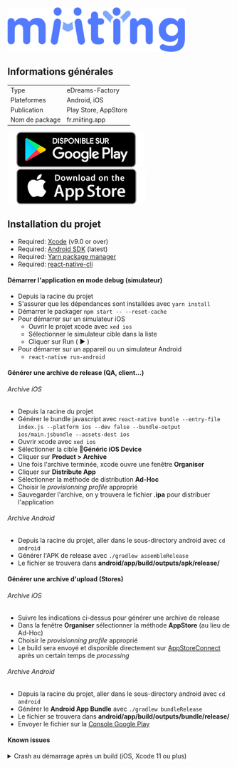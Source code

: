 <img style="max-height: 100px" alt='Miiting' src='./.README.assets/logo.png'/>

## Informations générales

|  |  |
|----------------|----------------------|
| Type | eDreams-Factory |
| Plateformes | Android, iOS |
| Publication | Play Store, AppStore |
| Nom de package | fr.miiting.app |

<a style="display: inline;" href='https://play.google.com/store/apps/details?id=fr.miiting.app'><img alt='Disponible sur Google Play' src='./.README.assets/google_play_badge.png'/></a>
<a style="display: inline;" href='https://apps.apple.com/fr/app/miiting/id1424173764?mt=8'><img alt='Download on the AppStore' src='./.README.assets/appstore_badge.png'/></a>

## Installation du projet
  - Required: [Xcode](https://developer.apple.com/xcode/) (v9.0 or over)
  - Required: [Android SDK](https://developer.android.com/studio/#command-tools) (latest)
  - Required: [Yarn package manager](https://yarnpkg.com/en/docs/install)
  - Required: [react-native-cli](https://www.npmjs.com/package/react-native-cli)


#### Démarrer l'application en mode debug (simulateur)
  - Depuis la racine du projet
  - S'assurer que les dépendances sont installées avec `yarn install`
  - Démarrer le packager `npm start -- --reset-cache`
  - Pour démarrer sur un simulateur iOS
    - Ouvrir le projet xcode avec `xed ios`
    - Sélectionner le simulateur cible dans la liste
    - Cliquer sur Run ( ▶ )
  - Pour démarrer sur un appareil ou un simulateur Android
    - `react-native run-android`

#### Générer une archive de release (QA, client...)

###### Archive iOS
  - Depuis la racine du projet
  - Générer le bundle javascript avec `react-native bundle --entry-file index.js --platform ios --dev false --bundle-output ios/main.jsbundle --assets-dest ios`
  - Ouvrir xcode avec `xed ios`
  - Sélectionner la cible 🔨**Généric iOS Device**
  - Cliquer sur **Product > Archive**
  - Une fois l'archive terminée, xcode ouvre une fenêtre **Organiser**
  - Cliquer sur **Distribute App**
  - Sélectionner la méthode de distribution **Ad-Hoc**
  - Choisir le *provisionning profile* approprié
  - Sauvegarder l'archive, on y trouvera le fichier **.ipa** pour distribuer l'application

###### Archive Android
  - Depuis la racine du projet, aller dans le sous-directory android avec `cd android`
  - Générer l'APK de release avec `./gradlew assembleRelease`
  - Le fichier se trouvera dans **android/app/build/outputs/apk/release/**

#### Générer une archive d'upload (Stores)

###### Archive iOS
  - Suivre les indications ci-dessus pour générer une archive de release
  - Dans la fenêtre **Organiser** sélectionner la méthode **AppStore** (au lieu de Ad-Hoc)
  - Choisir le *provisionning profile* approprié
  - Le build sera envoyé et disponible directement sur [AppStoreConnect](https://appstoreconnect.apple.com/) après un certain temps de *processing*

###### Archive Android
  - Depuis la racine du projet, aller dans le sous-directory android avec `cd android`
  - Générer le **Android App Bundle** avec `./gradlew bundleRelease`
  - Le fichier se trouvera dans **android/app/build/outputs/bundle/release/**
  - Envoyer le fichier sur la [Console Google Play](https://play.google.com/apps/publish)


#### Known issues

<details>
  <summary>Crash au démarrage après un build (iOS, Xcode 11 ou plus)</summary>
  Voir cette [pull request](https://github.com/facebook/react-native/pull/25146/files#diff-263fc157dfce55895cdc16495b55d190)
  Dans le fichier **node_modules/react-native/React/Base/RCTModuleMethod.mm**
  faire le même ajout que dans la pull request
</details>
